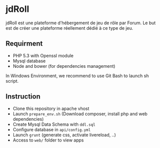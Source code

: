 jdRoll
======

jdRoll est une plateforme d'hébergement de jeu de rôle par Forum. Le but est de créer une plateforme réellement dédié à ce type de jeu.

Requirment
----------

- PHP 5.3 with Openssl module
- Mysql database
- Node and bower (for dependencies management)


In Windows Environment, we recommend to use Git Bash to launch sh script.


Instruction
-----------

- Clone this repository in apache vhost
- Launch ```prepare_env.sh``` (Download composer, install php and web dependencies)
- Create Mysql Data Schema with ```ddl.sql```
- Configure database in `api/config.yml`
- Launch `grunt` (generate css, activate livereload, ..)
- Access to `web/` folder to view apps
